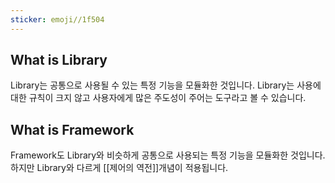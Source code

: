 ```yaml
---
sticker: emoji//1f504
---
```

## What is Library
Library는 공통으로 사용될 수 있는 특정 기능을 모듈화한 것입니다. Library는 사용에 대한 규칙이 크지 않고 사용자에게 많은 주도성이 주어는 도구라고 볼 수 있습니다. 

## What is Framework
Framework도 Library와 비슷하게 공통으로 사용되는 특정 기능을 모듈화한 것입니다. 하지만 Library와 다르게 [[제어의 역전]]개념이 적용됩니다. 